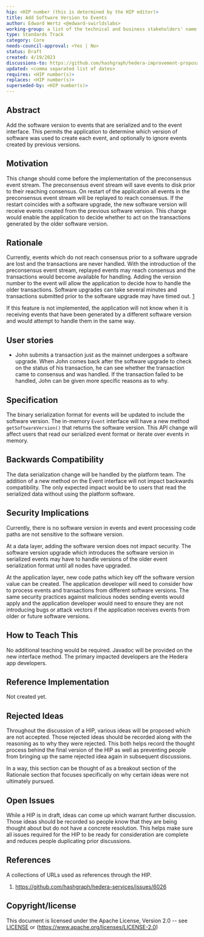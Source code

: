 ```yaml
---
hip: <HIP number (this is determined by the HIP editor)>
title: Add Software Version to Events
author: Edward Wertz <@edward-swirldslabs>
working-group: a list of the technical and business stakeholders' name(s) and/or username(s), or name(s) and email(s).
type: Standards Track
category: Core
needs-council-approval: <Yes | No>
status: Draft
created: 4/19/2023
discussions-to: https://github.com/hashgraph/hedera-improvement-proposal/discussions/720
updated: <comma separated list of dates>
requires: <HIP number(s)>
replaces: <HIP number(s)>
superseded-by: <HIP number(s)>
---
```


## Abstract

Add the software version to events that are serialized and to the event interface. This permits the application to
determine which version of software was used to create each event, and optionally to ignore events created by previous
versions.

## Motivation

This change should come before the implementation of the preconsensus event stream. The preconsensus event stream
will save events to disk prior to their reaching consensus. On restart of the application all events in the preconsensus
event stream will be replayed to reach consensus. If the restart coincides with a software upgrade, the new software
version will receive events created from the previous software version. This change would enable the application to
decide whether to act on the transactions generated by the older software version.

## Rationale

Currently, events which do not reach consensus prior to a software upgrade are lost and the transactions are never
handled. With the introduction of the preconsensus event stream, replayed events may reach consensus and the
transactions would become available for handling. Adding the version number to the event will allow the application
to decide how to handle the older transactions. Software upgrades can take several minutes and transactions submitted
prior to the software upgrade may have timed out. [1](https://github.com/hashgraph/hedera-services/issues/6026)

If this feature is not implemented, the application will not know when it is receiving events that have been generated
by a different software version and would attempt to handle them in the same way.

## User stories

* John submits a transaction just as the mainnet undergoes a software upgrade. When John comes back after the
  software upgrade to check on the status of his transaction, he can see whether the transaction came to
  consensus and was handled. If the transaction failed to be handled, John can be given more specific reasons as to
  why.

## Specification

The binary serialization format for events will be updated to include the software version. The in-memory `Event`
interface will have a new method `getSoftwareVersion()` that returns the software version. This API change will affect
users that read our serialized event format or iterate over events in memory.

## Backwards Compatibility

The data serialization change will be handled by the platform team. The addition of a new method on the Event interface
will not impact backwards compatibility. The only expected impact would be to users that read the serialized data
without using the platform software.

## Security Implications

Currently, there is no software version in events and event processing code paths are not sensitive to the software
version.

At a data layer, adding the software version does not impact security. The software version upgrade which
introduces the software version in serialized events may have to handle versions of the older event serialization
format until all nodes have upgraded.

At the application layer, new code paths which key off the software version value can be created. The application
developer will need to consider how to process events and transactions from different software versions. The same
security practices against malicious nodes sending events would apply and the application developer would need to
ensure they are not introducing bugs or attack vectors if the application receives events from older or future
software versions.

## How to Teach This

No additional teaching would be required. Javadoc will be provided on the new interface method. The primary impacted
developers are the Hedera app developers.

## Reference Implementation

Not created yet.

## Rejected Ideas

Throughout the discussion of a HIP, various ideas will be proposed which are not accepted. Those rejected ideas should
be recorded along with the reasoning as to why they were rejected. This both helps record the thought process behind the
final version of the HIP as well as preventing people from bringing up the same rejected idea again in subsequent
discussions.

In a way, this section can be thought of as a breakout section of the Rationale section that focuses specifically on why
certain ideas were not ultimately pursued.

## Open Issues

While a HIP is in draft, ideas can come up which warrant further discussion. Those ideas should be recorded so people
know that they are being thought about but do not have a concrete resolution. This helps make sure all issues required
for the HIP to be ready for consideration are complete and reduces people duplicating prior discussions.

## References

A collections of URLs used as references through the HIP.

1. https://github.com/hashgraph/hedera-services/issues/6026

## Copyright/license

This document is licensed under the Apache License, Version 2.0 -- see [LICENSE](../LICENSE)
or (https://www.apache.org/licenses/LICENSE-2.0)

